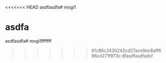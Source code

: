 <<<<<<< HEAD
asdfasdfa# mogi1

asdfa
=======
asdfasdfa# mogi1fffffff
>>>>>>> 61c86c2430242cd27ace9ec8aff696cd271f973c
dfasdfasdfadsf